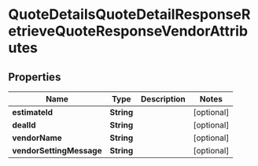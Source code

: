 

# QuoteDetailsQuoteDetailResponseRetrieveQuoteResponseVendorAttributes


## Properties

| Name | Type | Description | Notes |
|------------ | ------------- | ------------- | -------------|
|**estimateId** | **String** |  |  [optional] |
|**dealId** | **String** |  |  [optional] |
|**vendorName** | **String** |  |  [optional] |
|**vendorSettingMessage** | **String** |  |  [optional] |



